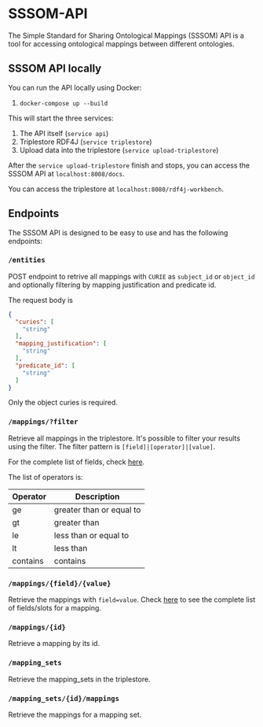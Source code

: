# SSSOM-API

The Simple Standard for Sharing Ontological Mappings (SSSOM) API is a tool for accessing ontological mappings between different ontologies.

## SSSOM API locally

You can run the API locally using Docker:

1. `docker-compose up --build`

This will start the three services:

1. The API itself (`service api`)
2. Triplestore RDF4J (`service triplestore`)
3. Upload data into the triplestore (`service upload-triplestore`)

After the `service upload-triplestore` finish and stops, you can access the SSSOM API at `localhost:8008/docs`.

You can access the triplestore at `localhost:8080/rdf4j-workbench`.

## Endpoints

The SSSOM API is designed to be easy to use and has the following endpoints:

### `/entities`

POST endpoint to retrive all mappings with `CURIE` as `subject_id` or `object_id` and optionally filtering by mapping justification and predicate id.

The request body is

```json
{
  "curies": [
    "string"
  ],
  "mapping_justification": [
    "string"
  ],
  "predicate_id": [
    "string"
  ]
}
```

Only the object curies is required.

### `/mappings/?filter`

Retrieve all mappings in the triplestore. It's possible to filter your results using the filter. The filter pattern is `[field]|[operator]|[value]`.

For the complete list of fields, check [here](https://mapping-commons.github.io/sssom/Mapping/).

The list of operators is:

| Operator | Description              |
|----------|--------------------------|
| ge       | greater than or equal to |
| gt       | greater than             |
| le       | less than or equal to    |
| lt       | less than                |
| contains | contains                 |

### `/mappings/{field}/{value}`

Retrieve the mappings with `field=value`. Check [here](https://mapping-commons.github.io/sssom/Mapping/) to see the complete list of fields/slots for a mapping.

### `/mappings/{id}`

Retrieve a mapping by its id.

### `/mapping_sets`

Retrieve the mapping_sets in the triplestore.

### `/mapping_sets/{id}/mappings`

Retrieve the mappings for a mapping set.

